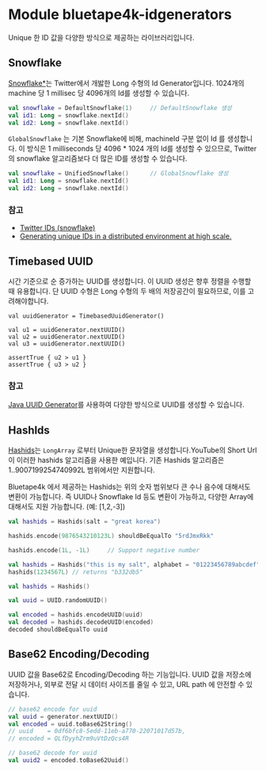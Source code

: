 # Module bluetape4k-idgenerators

Unique 한 ID 값을 다양한 방식으로 제공하는 라이브러리입니다.

## Snowflake

[Snowflake*](https://developer.twitter.com/en/docs/basics/twitter-ids)는 Twitter에서 개밣한 Long 수형의 Id Generator입니다.
1024개의 machine 당 1 millisec 당 4096개의 Id를 생성할 수 있습니다.

```kotlin
val snowflake = DefaultSnowflake(1)     // DefaultSnowflake 생성
val id1: Long = snowflake.nextId()
val id2: Long = snowflake.nextId()
```

`GlobalSnowflake` 는 기본 Snowflake에 비해, machineId 구분 없이 Id 를 생성합니다. 이 방식은 1 milliseconds 당 4096 * 1024 개의 Id를 생성할 수 있으므로,
Twitter의
snowflake 알고리즘보다 더 많은 ID를 생성할 수 있습니다.

```kotlin
val snowflake = UnifiedSnowflake()      // GlobalSnowflake 생성
val id1: Long = snowflake.nextId()
val id2: Long = snowflake.nextId()
```

### 참고

* [Twitter IDs (snowflake)](https://developer.twitter.com/en/docs/basics/twitter-ids)
* [Generating unique IDs in a distributed environment at high scale.](https://www.callicoder.com/distributed-unique-id-sequence-number-generator/)

## Timebased UUID

시간 기준으로 순 증가하는 UUID를 생성합니다.
이 UUID 생성은 향후 정렬을 수행할 때 유용합니다.
단 UUID 수형은 Long 수형의 두 배의 저장공간이 필요하므로, 이를 고려해야합니다.

```
val uuidGenerator = TimebasedUuidGenerator()

val u1 = uuidGenerator.nextUUID()
val u2 = uuidGenerator.nextUUID()
val u3 = uuidGenerator.nextUUID()

assertTrue { u2 > u1 }
assertTrue { u3 > u2 }
```

### 참고

[Java UUID Generator](https://github.com/cowtowncoder/java-uuid-generator)를 사용하여 다양한 방식으로 UUID를 생성할 수 있습니다.

## HashIds

[Hashids](https://hashids.org)는 `LongArray` 로부터 Unique한 문자열을 생성합니다.YouTube의 Short Url이 이러한 hashids 알고리즘을 사용한 예입니다.
기존 Hashids 알고리즘은 1..9007199254740992L 범위에서만 지원합니다.

Bluetape4k 에서 제공하는 Hashids는 위의 숫자 범위보다 큰 수나 음수에 대해서도 변환이 가능합니다.
즉 UUID나 Snowflake Id 등도 변환이 가능하고, 다양한 Array에 대해서도 지원 가능합니다. (예: [1,2,-3])

```kotlin
val hashids = Hashids(salt = "great korea")

hashids.encode(9876543210123L) shouldBeEqualTo "5rdJmxRkk"

hashids.encode(1L, -1L)     // Support negative number
```

```kotlin
val hashids = Hashids("this is my salt", alphabet = "01223456789abcdef")
hashids(1234567L) // returns "b332db5"
```

```kotlin
val hashids = Hashids()

val uuid = UUID.randomUUID()

val encoded = hashids.encodeUUID(uuid)
val decoded = hashids.decodeUUID(encoded)
decoded shouldBeEqualTo uuid
```

## Base62 Encoding/Decoding

UUID 값을 Base62로 Encoding/Decoding 하는 기능입니다.
UUID 값을 저장소에 저장하거나, 외부로 전달 시 데이터 사이즈를 줄일 수 있고, URL path 에 안전할 수 있습니다.

```kotlin
// base62 encode for uuid
val uuid = generator.nextUUID()
val encoded = uuid.toBase62String()
// uuid    = 0df6bfc8-5edd-11eb-a770-22071017d57b,
// encoded = QLfDyyhZrm9uVtDzQcs4R

// base62 decode for uuid
val uuid2 = encoded.toBase62Uuid()
```
